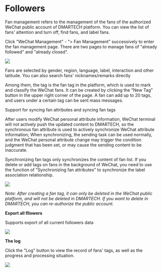 # Followers

Fan management refers to the management of the fans of the authorized WeChat public account of DMARTECH platform. You can view the list of fans' attention and turn off, find fans, and label fans.

Click "WeChat Management" - "&gt; Fan Management" successively to enter the fan management page. There are two pages to manage fans of "already followed" and "already closed".

![](../.gitbook/assets/image%20%2863%29.gif)

Fans are selected by gender, region, language, label, interaction and other latitude. You can also search fans' nicknames/remarks directly

Among them, the tag is the fan tag in the platform, which is used to mark and classify the WeChat fans. It can be created by clicking the "New Tag" button in the upper right corner of the page. A fan can add up to 20 tags, and users under a certain tag can be sent mass messages.

Support for syncing fan attributes and syncing fan tags

After users modify WeChat personal attribute information, WeChat terminal will not actively push the updated content to DMARTECH, so the synchronous fan attribute is used to actively synchronize WeChat attribute information; When synchronizing, the sending task can be used normally, and the WeChat personal attribute change may trigger the condition judgment that has been set, or may cause the sending content to be inaccurate.

Synchronizing fan tags only synchronizes the content of fan list. If you delete or add tags on fans in the background of WeChat, you need to use the function of "Synchronizing fan attributes" to synchronize the label association relationship.

![](../.gitbook/assets/image%20%2865%29.gif)

_Note: After creating a fan tag, it can only be deleted in the WeChat public platform, and will not be deleted in DMARTECH. If you want to delete in DMARTECH, you can re-authorize the public account._

**Export all fllowers**

Supports export of all current followers data

![](../.gitbook/assets/image%20%2848%29.gif)

**The log**

Click the "Log" button to view the record of fans' tags, as well as the progress and processing situation.

![](../.gitbook/assets/image%20%2857%29.gif)

